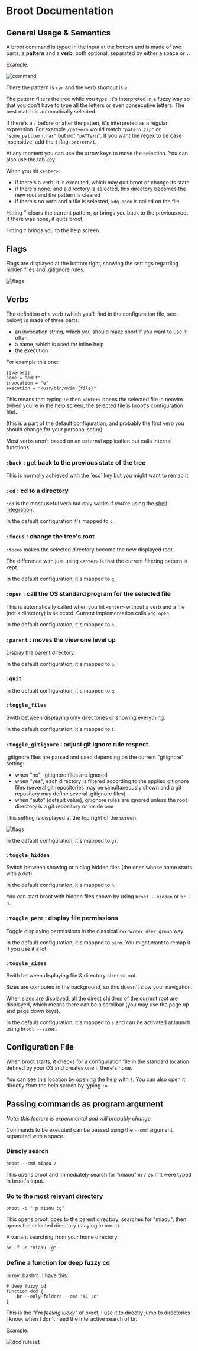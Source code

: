 
# Broot Documentation

## General Usage & Semantics

A broot command is typed in the input at the bottom and is made of two parts, a **pattern** and a **verb**, both optional, separated by either a space or `:`.

Example:

![command](img/20190110-pattern_verb.png)

There the pattern is `car` and the verb shortcut is `e`.

The pattern filters the tree while you type. It's interpreted in a fuzzy way so that you don't have to type all the letters or even consecutive letters. The best match is automatically selected.

If there's a `/` before or after the patten, it's interpreted as a regular expression. For example `/pat+ern` would match `"patern.zip"` or `"some_patttern.rar"` but not `"pATTern"`. If you want the regex to be case insensitive, add the `i` flag: `pat+ern/i`.

At any moment you can use the arrow keys to move the selection. You can also use the tab key.

When you hit `<enter>`:

* if there's a verb, it is executed, which may quit broot or change its state
* if there's none, and a directory is selected, this directory becomes the new root and the pattern is cleared
* if there's no verb and a file is selected, `xdg-open` is called on the file

Hitting ̀ <esc>` clears the current pattern, or brings you back to the previous root. If there was none, it quits broot.

Hitting `?` brings you to the help screen.

## Flags

Flags are displayed at the bottom right, showing the settings regarding hidden files and .gitignore rules.

![flags](img/20190101-flags.png)

## Verbs

The definition of a verb (which you'll find in the configuration file, see below) is made of three parts:

* an invocation string, which you should make short if you want to use it often
* a name, which is used for inline help
* the execution

For example this one:

	[[verbs]]
	name = "edit"
	invocation = "e"
	execution = "/usr/bin/nvim {file}"

This means that typing `:e` then `<enter>` opens the selected file in neovim (when you're in the help screen, the selected file is broot's configuration file).

(this is a part of the default configuration, and probably the first verb you should change for your personal setup)

Most verbs aren't based on an external application but calls internal functions:

### `:back` : get back to the previous state of the tree

This is normally achieved with the ̀ esc` key but you might want to remap it.

### `:cd` : cd to a directory

`:cd` is the most useful verb but only works if you're using the [shell integration](README.md#use-broot-for-navigation).

In the default configuration it's mapped to `c`.

### `:focus` : change the tree's root

`:focus` makes the selected directory become the new displayed root.

The difference with ̀just using `<enter>` is that the current filtering pattern is kept.

In the default configuration, it's mapped to `g`.

### `:open` : call the OS standard program for the selected file

This is automatically called when you hit `<enter>` without a verb and a file (not a directory) is selected. Current implementation calls `xdg_open`.

In the default configuration, it's mapped to `o`.

### `:parent` : moves the view one level up

Display the parent directory.

In the default configuration, it's mapped to `p`.

### `:quit`

In the default configuration, it's mapped to `q`.

### `:toggle_files`

Swith between displaying only directories or showing everything.

In the default configuration, it's mapped to `f`.

### `:toggle_gitignore` : adjust git ignore rule respect

.gitignore files are parsed and used depending on the current "gitignore" setting:

* when "no", .gitignore files are ignored
* when "yes", each directory is filtered according to the applied gitignore files (several git repositories may be simultaneously shown and a git repository may define several .gitignore files)
* when "auto" (default value), gitignore rules are ignored unless the root directory is a git repository or inside one

This setting is displayed at the top right of the screen:

![flags](img/20190110-flags.png)

In the default configuration, it's mapped to `gi`.

### `:toggle_hidden`

Switch between showing or hiding hidden files (the ones whose name starts with a dot).

In the default configuration, it's mapped to `h`.

You can start broot with hidden files shown by using `broot --hidden` or `br -h`.

### `:toggle_perm` : display file permissions

Toggle displaying permissions in the classical `rwxrwxrwx user group` way.

In the default configuration, it's mapped to `perm`. You might want to remap it if you use it a lot.

### `:toggle_sizes`

Swith between displaying file & directory sizes or not.

Sizes are computed in the background, so this doesn't slow your navigation.

When sizes are displayed, all the direct children of the current root are displayed, which means there can be a scrollbar (you may use the page up and page down keys).

In the default configuration, it's mapped to `s` and can be activated at launch using `broot --sizes`.

## Configuration File

When broot starts, it checks for a configuration file in the standard location defined by your OS and creates one if there's none.

You can see this location by opening the help with ̀`?`. You can also open it directly from the help screen by typing `:o`.

## Passing commands as program argument

*Note: this feature is experimental and will probably change.*

Commands to be executed can be passed using the `--cmd` argument, separated with a space.

### Direcly search

    broot --cmd miaou /

This opens broot and immediately search for "miaou" in `/` as if it were typed in broot's input.

### Go to the most relevant directory

    broot -c ":p miaou :g"

This opens broot, goes to the parent directory, searches for "miaou", then opens the selected directory (staying in broot).

A variant searching from your home directory:

    br -f -c "miaou :g" ~

### Define a function for deep fuzzy cd

In my .bashrc, I have this:

	# deep fuzzy cd
	function dcd {
		br --only-folders --cmd "$1 :c"
	}

This is the *"I'm feeling lucky"* of broot, I use it to directly jump to directories I know, when I don't need the interactive search of br.

Example:

![dcd ruleset](img/20190122-dcd_rulset.png)

